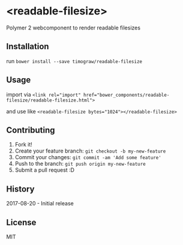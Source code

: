 # \<readable-filesize\>

Polymer 2 webcomponent to render readable filesizes

## Installation

run `bower install --save timograw/readable-filesize`

## Usage

import via `<link rel="import" href="bower_components/readable-filesize/readable-filesize.html">`

and use like `<readable-filesize bytes="1024"></readable-filesize>`

## Contributing

1. Fork it!
2. Create your feature branch: `git checkout -b my-new-feature`
3. Commit your changes: `git commit -am 'Add some feature'`
4. Push to the branch: `git push origin my-new-feature`
5. Submit a pull request :D

## History

2017-08-20 - Initial release

## License

MIT